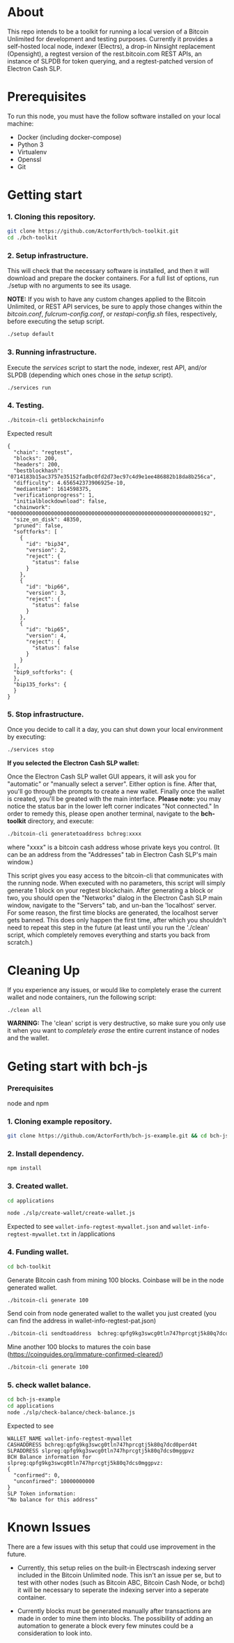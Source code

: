 # About

This repo intends to be a toolkit for running a local version of a Bitcoin Unlimited for development and testing purposes. Currently it provides a self-hosted local node, indexer (Electrs), a drop-in Ninsight replacement (Opensight), a regtest version of the rest.bitcoin.com REST APIs, an instance of SLPDB for token querying, and a regtest-patched version of Electron Cash SLP.

# Prerequisites

To run this node, you must have the follow software installed on your local machine:

* Docker (including docker-compose)
* Python 3
* Virtualenv
* Openssl
* Git

# Getting start

### 1. Cloning this repository.

```bash
git clone https://github.com/ActorForth/bch-toolkit.git
cd ./bch-toolkit
```

### 2. Setup infrastructure.
This will check that the necessary software is installed, and then it will download and prepare the docker containers. For a full list of options, run ./setup with no arguments to see its usage.

__NOTE:__ If you wish to have any custom changes applied to the Bitcoin Unlimited, or REST API services, be sure to apply those changes within the _bitcoin.conf_, _fulcrum-config.conf_, or _restapi-config.sh_ files, respectively, before executing the setup script.

```bash
./setup default
```

### 3. Running infrastructure.

Execute the _services_ script to start the node, indexer, rest API, and/or SLPDB (depending which ones chose in the _setup_ script).

```bash
./services run
```

### 4. Testing.

```bash
./bitcoin-cli getblockchaininfo
```
Expected result
```
{
  "chain": "regtest",
  "blocks": 200,
  "headers": 200,
  "bestblockhash": "0714183b15ac3757e35152fadbc0fd2d73ec97c4d9e1ee486882b18da8b256ca",
  "difficulty": 4.656542373906925e-10,
  "mediantime": 1614598375,
  "verificationprogress": 1,
  "initialblockdownload": false,
  "chainwork": "0000000000000000000000000000000000000000000000000000000000000192",
  "size_on_disk": 48350,
  "pruned": false,
  "softforks": [
    {
      "id": "bip34",
      "version": 2,
      "reject": {
        "status": false
      }
    },
    {
      "id": "bip66",
      "version": 3,
      "reject": {
        "status": false
      }
    },
    {
      "id": "bip65",
      "version": 4,
      "reject": {
        "status": false
      }
    }
  ],
  "bip9_softforks": {
  },
  "bip135_forks": {
  }
}
```

### 5. Stop infrastructure.

Once you decide to call it a day, you can shut down your local environment by executing:

```bash
./services stop
```

**If you selected the Electron Cash SLP wallet:**

Once the Electron Cash SLP wallet GUI appears, it will ask you for "automatic" or "manually select a server". Either option is fine. After that, you'll go through the prompts to create a new wallet. Finally once the wallet is created, you'll be greated with the main interface.
__Please note:__ you may notice the status bar in the lower left corner indicates "Not connected." In order to remedy this, please open another terminal, navigate to the **bch-toolkit** directory, and execute:

```bash
./bitcoin-cli generatetoaddress bchreg:xxxx
```

where "xxxx" is a bitcoin cash address whose private keys you control. (It can be an address from the "Addresses" tab in Electron Cash SLP's main window.)

This script gives you easy access to the bitcoin-cli that communicates with the running node. When executed with no parameters, this script will simply generate 1 block on your regtest blockchain. After generating a block or two, you should open the "Networks" dialog in the Electron Cash SLP main window, navigate to the "Servers" tab, and un-ban the 'localhost' server. For some reason, the first time blocks are generated, the localhost server gets banned. This does only happen the first time, after which you shouldn't need to repeat this step in the future (at least until you run the './clean' script, which completely removes everything and starts you back from scratch.)

# Cleaning Up

If you experience any issues, or would like to completely erase the current wallet and node containers, run the following script:

```bash
./clean all
```

__WARNING:__ The 'clean' script is very destructive, so make sure you only use it when you want to _completely erase_ the entire current instance of nodes and the wallet.


# Geting start with bch-js

### Prerequisites
node and npm

### 1. Cloning example repository.

```bash
git clone https://github.com/ActorForth/bch-js-example.git && cd bch-js-example
```
### 2. Install dependency.
```bash
npm install
```
### 3. Created wallet.
```bash
cd applications

node ./slp/create-wallet/create-wallet.js
```
Expected to see `wallet-info-regtest-mywallet.json` and `wallet-info-regtest-mywallet.txt` in /applications

### 4. Funding wallet.
```bash
cd bch-toolkit
```

Generate Bitcoin cash from mining 100 blocks. Coinbase will be in the node generated wallet.
```bash
./bitcoin-cli generate 100
```

Send coin from node generated wallet to the wallet you just created (you can find the address in wallet-info-regtest-pat.json)
```bash
./bitcoin-cli sendtoaddress  bchreg:qpfg9kg3swcg0tln747hprcgtj5k80q7dcd0perd4t 100
```

Mine another 100 blocks to matures the coin base (https://coinguides.org/immature-confirmed-cleared/)
```bash
./bitcoin-cli generate 100
```
### 5. check wallet balance.
```bash
cd bch-js-example
cd applications
node ./slp/check-balance/check-balance.js

```
Expected to see

```
WALLET_NAME wallet-info-regtest-mywallet
CASHADDRESS bchreg:qpfg9kg3swcg0tln747hprcgtj5k80q7dcd0perd4t
SLPADDRESS slpreg:qpfg9kg3swcg0tln747hprcgtj5k80q7dcs0mggpvz
BCH Balance information for slpreg:qpfg9kg3swcg0tln747hprcgtj5k80q7dcs0mggpvz:
{
  "confirmed": 0,
  "unconfirmed": 10000000000
}
SLP Token information:
"No balance for this address"
```
# Known Issues

There are a few issues with this setup that could use improvement in the future.

* Currently, this setup relies on the built-in Electrscash indexing server included in the Bitcoin Unlimited node. This isn't an issue per se, but to test with other nodes (such as Bitcoin ABC, Bitcoin Cash Node, or bchd) it will be necessary to seperate the indexing server into a seperate container.

* Currently blocks must be generated manually after transactions are made in order to mine them into blocks. The possibility of adding an automation to generate a block every few minutes could be a consideration to look into.
